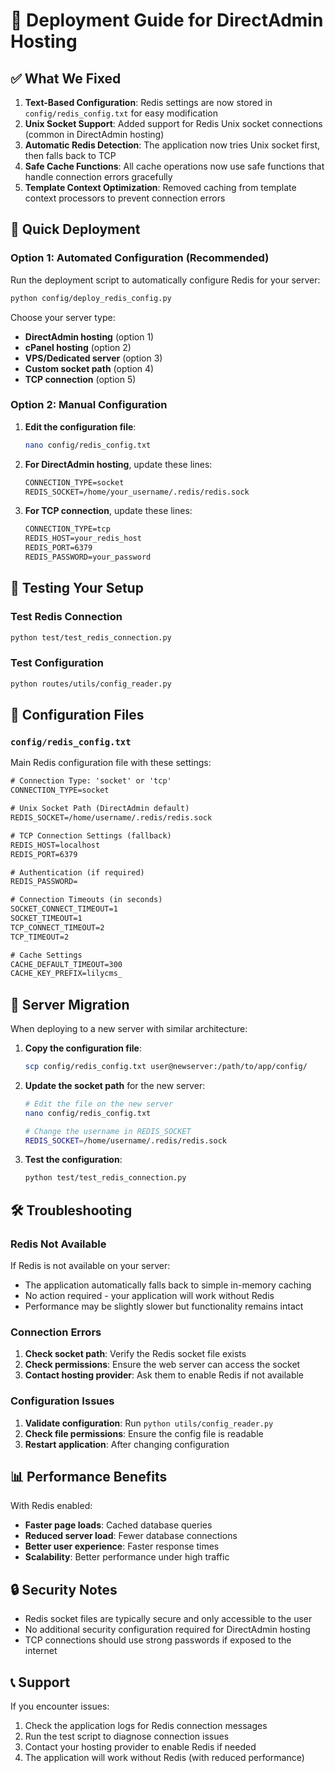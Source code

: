 # 🚀 Deployment Guide for DirectAdmin Hosting

## ✅ What We Fixed

1. **Text-Based Configuration**: Redis settings are now stored in `config/redis_config.txt` for easy modification
2. **Unix Socket Support**: Added support for Redis Unix socket connections (common in DirectAdmin hosting)
3. **Automatic Redis Detection**: The application now tries Unix socket first, then falls back to TCP
4. **Safe Cache Functions**: All cache operations now use safe functions that handle connection errors gracefully
5. **Template Context Optimization**: Removed caching from template context processors to prevent connection errors

## 🚀 Quick Deployment

### Option 1: Automated Configuration (Recommended)

Run the deployment script to automatically configure Redis for your server:

```bash
python config/deploy_redis_config.py
```

Choose your server type:
- **DirectAdmin hosting** (option 1)
- **cPanel hosting** (option 2) 
- **VPS/Dedicated server** (option 3)
- **Custom socket path** (option 4)
- **TCP connection** (option 5)

### Option 2: Manual Configuration

1. **Edit the configuration file**:
   ```bash
   nano config/redis_config.txt
   ```

2. **For DirectAdmin hosting**, update these lines:
   ```txt
   CONNECTION_TYPE=socket
   REDIS_SOCKET=/home/your_username/.redis/redis.sock
   ```

3. **For TCP connection**, update these lines:
   ```txt
   CONNECTION_TYPE=tcp
   REDIS_HOST=your_redis_host
   REDIS_PORT=6379
   REDIS_PASSWORD=your_password
   ```

## 🧪 Testing Your Setup

### Test Redis Connection
```bash
python test/test_redis_connection.py
```

### Test Configuration
```bash
python routes/utils/config_reader.py
```

## 📁 Configuration Files

### `config/redis_config.txt`
Main Redis configuration file with these settings:

```txt
# Connection Type: 'socket' or 'tcp'
CONNECTION_TYPE=socket

# Unix Socket Path (DirectAdmin default)
REDIS_SOCKET=/home/username/.redis/redis.sock

# TCP Connection Settings (fallback)
REDIS_HOST=localhost
REDIS_PORT=6379

# Authentication (if required)
REDIS_PASSWORD=

# Connection Timeouts (in seconds)
SOCKET_CONNECT_TIMEOUT=1
SOCKET_TIMEOUT=1
TCP_CONNECT_TIMEOUT=2
TCP_TIMEOUT=2

# Cache Settings
CACHE_DEFAULT_TIMEOUT=300
CACHE_KEY_PREFIX=lilycms_
```

## 🔄 Server Migration

When deploying to a new server with similar architecture:

1. **Copy the configuration file**:
   ```bash
   scp config/redis_config.txt user@newserver:/path/to/app/config/
   ```

2. **Update the socket path** for the new server:
   ```bash
   # Edit the file on the new server
   nano config/redis_config.txt
   
   # Change the username in REDIS_SOCKET
   REDIS_SOCKET=/home/username/.redis/redis.sock
   ```

3. **Test the configuration**:
   ```bash
   python test/test_redis_connection.py
   ```

## 🛠️ Troubleshooting

### Redis Not Available
If Redis is not available on your server:
- The application automatically falls back to simple in-memory caching
- No action required - your application will work without Redis
- Performance may be slightly slower but functionality remains intact

### Connection Errors
1. **Check socket path**: Verify the Redis socket file exists
2. **Check permissions**: Ensure the web server can access the socket
3. **Contact hosting provider**: Ask them to enable Redis if not available

### Configuration Issues
1. **Validate configuration**: Run `python utils/config_reader.py`
2. **Check file permissions**: Ensure the config file is readable
3. **Restart application**: After changing configuration

## 📊 Performance Benefits

With Redis enabled:
- **Faster page loads**: Cached database queries
- **Reduced server load**: Fewer database connections
- **Better user experience**: Faster response times
- **Scalability**: Better performance under high traffic

## 🔒 Security Notes

- Redis socket files are typically secure and only accessible to the user
- No additional security configuration required for DirectAdmin hosting
- TCP connections should use strong passwords if exposed to the internet

## 📞 Support

If you encounter issues:
1. Check the application logs for Redis connection messages
2. Run the test script to diagnose connection issues
3. Contact your hosting provider to enable Redis if needed
4. The application will work without Redis (with reduced performance) 